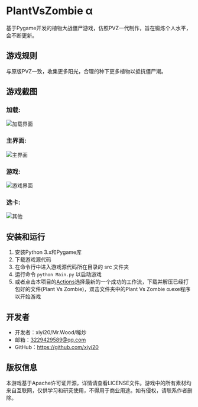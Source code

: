 # PlantVsZombie α
基于Pygame开发的植物大战僵尸游戏，仿照PVZ一代制作，旨在锻炼个人水平，会不断更新。

## 游戏规则

与原版PVZ一致，收集更多阳光，合理的种下更多植物以抵抗僵尸潮。

## 游戏截图
### 加载:
![加载界面](https://raw.githubusercontent.com/xiyi20/PlantVsZombie-/main/pic/boot.png)
### 主界面:
![主界面](https://raw.githubusercontent.com/xiyi20/PlantVsZombie-/main/pic/menu.png)
### 游戏:
![游戏界面](https://raw.githubusercontent.com/xiyi20/PlantVsZombie-/main/pic/game2.png)
### 选卡:
![其他](https://raw.githubusercontent.com/xiyi20/PlantVsZombie-/main/pic/game1.png)

## 安装和运行

1. 安装Python 3.x和Pygame库
2. 下载游戏源代码
3. 在命令行中进入游戏源代码所在目录的 src 文件夹
4. 运行命令 `python Main.py` 以启动游戏
5. 或者点击本项目的[Actions](https://github.com/xiyi20/PlantVsZombie-/actions)选择最新的一个成功的工作流，下载并解压已经打包好的文件(Plant Vs Zombie)，双击文件夹中的Plant Vs Zombie α.exe程序以开始游戏

## 开发者

- 开发者：xiyi20/Mr.Wood/稀炒
- 邮箱：3229429589@qq.com
- GitHub：https://github.com/xiyi20

## 版权信息

本游戏基于Apache许可证开源，详情请查看LICENSE文件。游戏中的所有素材均来自互联网，仅供学习和研究使用，不得用于商业用途。如有侵权，请联系作者删除。